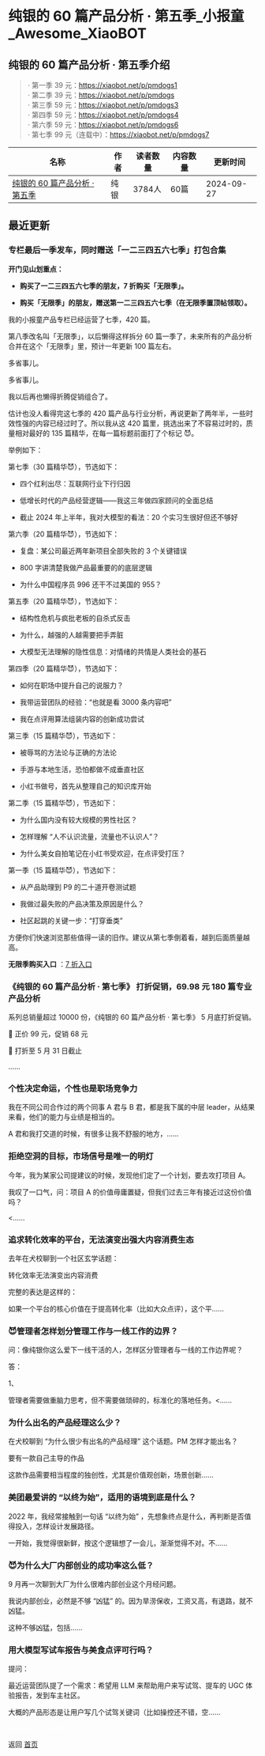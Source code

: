 # 纯银的 60 篇产品分析 · 第五季_小报童_Awesome_XiaoBOT

## 纯银的 60 篇产品分析 · 第五季介绍
> · 第一季 39 元：https://xiaobot.net/p/pmdogs1    
· 第二季 39 元：https://xiaobot.net/p/pmdogs    
· 第三季 59 元：https://xiaobot.net/p/pmdogs3    
· 第四季 59 元：https://xiaobot.net/p/pmdogs4    
· 第六季 59 元：https://xiaobot.net/p/pmdogs6    
· 第七季 99 元（连载中）：https://xiaobot.net/p/pmdogs7  
  


|名称|作者|读者数量|内容数量|更新时间|
|---|---|---|---|---|
|[纯银的 60 篇产品分析 · 第五季](https://xiaobot.net/p/pmdogs5?refer=9c3f1c95-a052-465a-9902-f6d75080262a)|纯银|3784人|60篇|2024-09-27|

## 最近更新
### 专栏最后一季发车，同时赠送「一二三四五六七季」打包合集

**开门见山划重点：**

  * **购买了一二三四五六七季的朋友，7 折购买「无限季」。**

  * **购买「无限季」的朋友，赠送第一二三四五六七季（在无限季置顶帖领取）。**

我的小报童产品专栏已经运营了七季，420 篇。

第八季改名叫「无限季」，以后懒得这样拆分 60 篇一季了，未来所有的产品分析合并在这个「无限季」里，预计一年更新 100 篇左右。

多省事儿。

多省事儿。

我以后再也懒得折腾促销组合了。

估计也没人看得完这七季的 420 篇产品与行业分析，再说更新了两年半，一些时效性强的内容已经过时了。所以我从这 420
篇里，挑选出来了不容易过时的，质量相对最好的 135 篇精华，在每一篇标题前面打了个标记 😈。

举例如下：

第七季（30 篇精华😈），节选如下：

  * 四个红利出尽：互联网行业下行归因

  * 低增长时代的产品经营逻辑——我这三年做四家顾问的全面总结

  * 截止 2024 年上半年，我对大模型的看法：20 个实习生很好但还不够好

第六季（20 篇精华😈），节选如下：

  * 复盘：某公司最近两年新项目全部失败的 3 个关键错误

  * 800 字讲清楚我做产品最重要的的底层逻辑

  * 为什么中国程序员 996 还干不过美国的 955？

第五季（20 篇精华😈），节选如下：

  * 结构性危机与疯批老板的自杀式反击

  * 为什么，越强的人越需要把手弄脏

  * 大模型无法理解的隐性信息：对情绪的共情是人类社会的基石

第四季（20 篇精华😈），节选如下：

  * 如何在职场中提升自己的说服力？

  * 我带运营团队的经验：“也就是看 3000 条内容吧”

  * 我在点评用算法组装内容的创新成功尝试

第三季（15 篇精华😈），节选如下：

  * 被辱骂的方法论与正确的方法论

  * 手游与本地生活，恐怕都做不成垂直社区

  * 小红书做号，首先从整理自己的知识库开始

第二季（15 篇精华😈），节选如下：

  * 为什么国内没有较大规模的男性社区？

  * 怎样理解 “人不认识流量，流量也不认识人”？

  * 为什么美女自拍笔记在小红书受欢迎，在点评受打压？

第一季（15 篇精华😈），节选如下：

  * 从产品助理到 P9 的二十道开卷测试题

  * 我做过最失败的产品决策及原因是什么？

  * 社区起跳的关键一步：“打穿垂类”

方便你们快速浏览那些值得一读的旧作。建议从第七季倒着看，越到后面质量越高。

**无限季购买入口** ：[7
折入口](https://xiaobot.net/coupon/430989c4-4740-48d0-af36-3dde0e7b0be4)

### 《纯银的 60 篇产品分析 · 第七季》 打折促销，69.98 元 180 篇专业产品分析

系列总销量超过 10000 份，《纯银的 60 篇产品分析 · 第七季》 5 月底打折促销。

🎉 正价 99 元，促销 68 元

🎉 打折至 5 月 31 日截止

......

### 个性决定命运，个性也是职场竞争力

我在不同公司合作过的两个同事 A 君与 B 君，都是我下属的中层 leader，从结果来看，他们的能力与业绩是相当的。

A 君和我打交道的时候，有很多让我不舒服的地方，......

### 拒绝空洞的目标，市场信号是唯一的明灯

今年，我为某家公司提建议的时候，发现他们定了一个计划，要去攻打项目 A。

我叹了一口气，问：项目 A 的价值毋庸置疑，但我们过去三年有接近过这份价值吗？

<......

### 追求转化效率的平台，无法演变出强大内容消费生态

去年在犬校聊到一个社区玄学话题：

转化效率无法演变出内容消费

完整的表达是这样的：

如果一个平台的核心价值在于提高转化率（比如大众点评），这个平......

### 😈管理者怎样划分管理工作与一线工作的边界？

问：像纯银你这么爱下一线干活的人，怎样区分管理者与一线的工作边界呢？

答：

1、

管理者需要做重脑力思考，但不需要做琐碎的，标准化的落地任务。<......

### 为什么出名的产品经理这么少？

在犬校聊到 “为什么很少有出名的产品经理” 这个话题。PM 怎样才能出名？

要有一款自己主导的作品

这款作品需要相当程度的独创性，尤其是价值观创新，场景创新......

### 美团最爱讲的 “以终为始”，适用的语境到底是什么？

2022 年，我经常接触到一句话 “以终为始” ，先想象终点是什么，再判断是否值得投入，怎样设计发展路径。

一开始，我觉得很新鲜，按这个逻辑想了一会儿，渐渐觉得不对。不......

### 😈为什么大厂内部创业的成功率这么低？

9 月再一次聊到大厂为什么很难内部创业这个月经问题。

我说内部创业，必然是不够 “凶猛” 的。因为旱涝保收，工资又高，有退路，就不凶猛。

这种不够凶猛，包括......

### 用大模型写试车报告与美食点评可行吗？

提问：

最近运营团队提了一个需求：希望用 LLM 来帮助用户来写试驾、提车的 UGC 体验报告，发到车主社区。

大概的产品形态是让用户写几个试驾关键词（比如操控还不错，空......


<a href="https://github.com/Reno9527/awesome-xiaobot" style="color: white; text-decoration: none;">awesome-xiaobot</a>

返回 [首页](../README.md)
